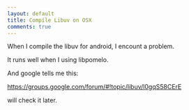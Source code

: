 ```yaml
---
layout: default
title: Compile Libuv on OSX
comments: true
---
```


When I compile the libuv for android, I encount a problem.

It runs well when I using libpomelo. 

And google tells me this:

https://groups.google.com/forum/#!topic/libuv/l0gqS58CErE

will check it later.
